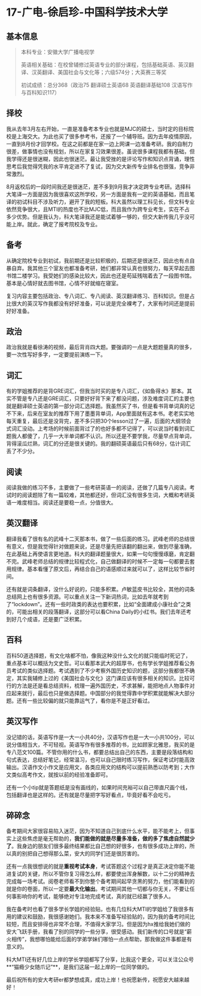 # 17-广电-徐启珍-中国科学技术大学

## 基本信息

> 本科专业：安徽大学广播电视学
>
> 英语相关基础：在校曾辅修过英语专业的部分课程，包括基础英语、英汉翻译、汉英翻译、美国社会与文化等；六级574分；大英赛三等奖
>
> 初试成绩：总分368（政治75 翻译硕士英语68 英语翻译基础108 汉语写作与百科知识117）
>



## 择校

我从去年3月左右开始，一直是准备考本专业也就是MJC的硕士，当时定的目标院校是上海交大。为此也买了很多参考书，还报了一个辅导班。因为去年疫情原因，一直到8月份才回学校。在这之前都是在家一边上网课一边准备考研。我的自制力很差，做事情也没有规划，所以在家复习效果很差。虽说很多课程我都有基础，但我学得还是很迷糊，因此也很迷茫。最让我受挫的是评论写作和知识点背诵，理性思考后我觉得凭我的水平肯定进不了复试，因为交大新传专业排名也很强，竞争非常激烈。

8月返校后的一段时间我还是很迷茫，差不多到9月我才决定跨专业考研。选择科大笔译一方面是因为我很喜欢这所学校，另一方面是我有一定的英语基础，而且笔译的初试科目不涉及听力，避开了我的短板。科大虽然以理工科见长，但文科专业依然竞争很大，且MTI的热度也不比MJC低，而且我作为跨专业考生，实在不占多少优势。但是我认为，科大笔译我还是能试着够一够的，但交大新传我几乎没可能上岸。就此，确定了报考院校及专业。



## 备考

从确定院校专业到初试，我前期还是比较积极的，后期还是很迷茫，因此也有点自暴自弃。我其他三个室友也都准备考研，她们都非常认真也很努力，每天早起去图书馆二楼学习。我受她们的感染比较大，因此也还是苟延残喘着去了一段图书馆。基本是心情好就去图书馆，心情不好就缩在寝室。

复习内容主要包括政治、专八词汇、专八阅读、英汉翻译练习、百科知识。但是占比很大的英汉写作我都没有好好准备，可以说是完全裸考了，大家有时间还是提前好好准备。

 

## 政治

政治我就是看徐涛的视频，最后背肖四大题。要强调的一点是大题题量真的很多，要一次性写好多字，一定要提前演练一下。



## 词汇

有的学姐推荐的是背GRE词汇，但我当时买的是专八词汇，《如鱼得水》那本。其实不管是专八还是GRE词汇，只要好好背下来了都没问题，涉及难度词汇的主要也就是翻译硕士英语的第一部分词汇选择题。我虽然买了书，但是看书背单词真的记不下来，后来在室友的推荐下用了墨墨背单词，App里面就有这本书。老老实实地每天重复，最后还是没背完，差不多只把30个lesson过了一遍，后面的大纲领会式词汇没动。上考场的时候前面背过了的也好多都不记得了，可以说当时看到词汇题我人都傻了，几乎一大半单词都不认识。所以还是不要学我，尽量早点背单词，背得滚瓜烂熟，词汇的分还是很关键的。我的翻硕英语最后只有68分，估计词汇丢了不少分。

 

## 阅读

阅读我做的练习不多，主要做了一些考研英语一的阅读，还做了几篇专八阅读。考试时的阅读题除了有一篇较难，其他都还好，但词汇没有很多生词，大概和考研英语一难度相当。阅读还是要稳一点，分值很大。

 

## 英汉翻译

翻译我看了很有名的武峰十二天那本书，做了一些后面的练习。武峰老师的总结很有意义，但是我觉得针对做题来说，还是尽量先把该翻的翻出来，做到尽量准确，在此基础上再使语言更地道。科大的翻译题量很大，如果一句句慢慢琢磨，肯定翻不完。武峰老师总结的规律比较程式化，自己做翻译的时候不一定每一句都要去套用规律。基本看懂了原文后，再结合自己的语感顺过来就可以了，这样比较节省时间。

还有就是词条翻译，没什么好说的，只能多积累。卢敏蓝皮书比较全，其他的词条总结网上也有很多资源。可以重点关注一下新词热词，比如去年就考到了“lockdown”。还有一些时政类的表达也要积累，比如“全面建成小康社会”之类的，可能出相关的段落翻译，这部分可以看China Daily的小红书。我们去年还考到好几个成语，还是要广泛积累。

 

## 百科

百科50道选择题，有文化啥都不怕，像我这种没什么文化的就只能临时死记了，重点基本可以概括为文史哲。可以看那本武大的超厚书，也有学长学姐推荐看公务员考试的类似选择题。考试遇到了不少考察外国历史知识的题，这部分我都很不确定，其实我辅修上过的《美国社会与文化》这门课应该有很多相关的知识。比较可行的方法是还是看总结资料，梳理一遍外国历史，不求甚解，能把地点人物事件对应起来就行，最后也只是做选择题。中国部分的我觉得靠中学积累就能解决大部分题。还有一些比较偏的就只能靠运气了，看你是不是正好看过。

 

## 英汉写作

没记错的话，英语写作是一大一小共40分，汉语写作也是一大一小共100分，可以说分值相当大，不可轻视。英语写作有很多推荐的书，比如顾家北雅思，我买的是专八范文100篇。不管你用的什么书，都要总结出自己的东西，主要是段落结构和句式表达，总结好笔记，经常温习，也可以自己限时练习写作，保证考试时能高效输出。汉语作文小作文是应用文，各类应用文的结构可以提前熟悉以防考到；大作文类似高考作文，就按以前的经验准备即可。

还有一个小tip就是答题纸是没有画线的，如果时间充裕可以自己带直尺画个线，包括翻译也是这样的。还有就是尽量把字写好看点，毕竟好看不会吃亏。

 

## 碎碎念

备考期间大家很容易陷入迷茫，因为不知道自己到底什么水平，能不能考上，但事实上这些焦虑是毫无帮助的，**我们能做的就是尽量多准备，做的多了焦虑自然就少了**。我身边的朋友们很多最终结果都比自己想的好很多，也有很多成功上岸的，所以真的别把自己想得那么菜，安大的同学们还是很厉害的。

还有一点我很想说的就是**重视考试本身**，考试答题这个过程才是真正决定你能不能进复试的关键，所以不管你复习得怎么样，都要使出浑身解数，以十二分的精神去完成每一场考试。阅卷老师看不到你整个备考期间起早贪黑的努力，他们能看到的就是你的卷面，所以一定要**最大化输出**。考试期间其他一切都与你无关，不要让任何事影响你的考试，能够绝对专注地完成考试，真的就已经赢了很多人。

我在备考时也看了很多学长学姐的经验贴，也有几位科大MTI的学姐给了我很多有用的建议和鼓励，我很感谢她们。我本来不准备写经验贴的，因为我的备考时间比较短，而且安排得也非常不合理，不值得大家学习。但是因为hx推给我她们做的安大飞跃手册，我看了别的同学的一些分享，很受感动。我们新传的口号就是“薪火相传”，我想哪怕能给后面的学弟学妹们哪怕一点点帮助，那我做这件事都是有意义的。

科大MTI还有好几位上岸的学长学姐都写了分享，比我这个更全，可以关注公众号**“猫瘾少女随爪记”**，是我们这届一起上岸的一位同学做的。

最后祝所有的安大考研er都梦想成真，成功上岸！也祝愿新传，祝愿安大越来越好！

